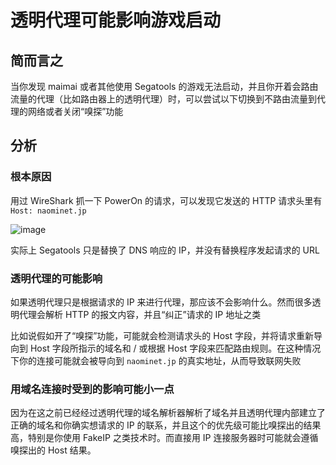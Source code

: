 # 透明代理可能影响游戏启动

## 简而言之

当你发现 maimai 或者其他使用 Segatools 的游戏无法启动，并且你开着会路由流量的代理（比如路由器上的透明代理）时，可以尝试以下切换到不路由流量到代理的网络或者关闭“嗅探”功能

## 分析

### 根本原因

用过 WireShark 抓一下 PowerOn 的请求，可以发现它发送的 HTTP 请求头里有 `Host: naominet.jp`

![image](./images/20240926194330.avif)

实际上 Segatools 只是替换了 DNS 响应的 IP，并没有替换程序发起请求的 URL

### 透明代理的可能影响

如果透明代理只是根据请求的 IP 来进行代理，那应该不会影响什么。然而很多透明代理会解析 HTTP 的报文内容，并且“纠正”请求的 IP 地址之类

比如说假如开了“嗅探”功能，可能就会检测请求头的 Host 字段，并将请求重新导向到 Host 字段所指示的域名和 / 或根据 Host 字段来匹配路由规则。在这种情况下你的连接可能就会被导向到 `naominet.jp` 的真实地址，从而导致联网失败

### 用域名连接时受到的影响可能小一点

因为在这之前已经经过透明代理的域名解析器解析了域名并且透明代理内部建立了正确的域名和你确实想请求的 IP 的联系，并且这个的优先级可能比嗅探出的结果高，特别是你使用 FakeIP 之类技术时。而直接用 IP 连接服务器时可能就会遵循嗅探出的 Host 结果。